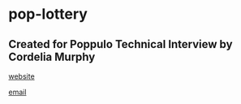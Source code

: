 # pop-lottery

## Created for Poppulo Technical Interview by Cordelia Murphy

[website](www.delia.codes)

[email](me@delia.codes)
